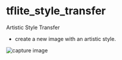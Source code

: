 # tflite_style_transfer
Artistic Style Transfer
 - create a new image with an artistic style.

 ![capture image](style_transfer_mov.gif "capture image")

